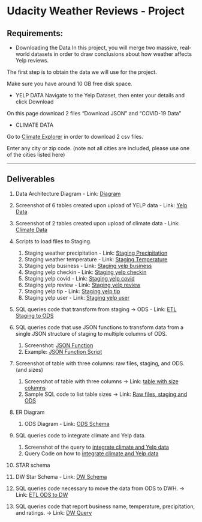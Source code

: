 # Udacity Weather Reviews - Project




## Requirements:
- Downloading the Data
In this project, you will merge two massive, real-world datasets in order to draw conclusions about how weather affects Yelp reviews.

The first step is to obtain the data we will use for the project.

Make sure you have around 10 GB free disk space.

- YELP DATA
Navigate to the Yelp Dataset, then enter your details and click Download

On this page download 2 files “Download JSON” and “COVID-19 Data”

- CLIMATE DATA

Go to [Climate Explorer](https://crt-climate-explorer.nemac.org/) in order to download 2 csv files.

Enter any city or zip code. (note not all cities are included, please use one of the cities listed here)


---

## Deliverables

1. Data Architecture Diagram - Link: [Diagram](./screenshots/Udacity-Data_Architecture_Diagram.png)
2. Screenshot of 6 tables created upon upload of YELP data - Link: [Yelp Data](./screenshots/s1-Yelp-data.PNG)
3. Screenshot of 2 tables created upon upload of climate data - Link: [Climate Data](./screenshots/s2-Climate-data.PNG)
4. Scripts to load files to Staging.
   1. Staging weather precipitation - Link: [Staging Precipitation](./script_staging_weather_precipitation.sql)
   2. Staging weather temperature - Link: [Staging Temperature](./script_staging_weather_temperature.sql)
   3. Staging yelp business - Link: [Staging yelp business](./script_staging_yelp_business.sql)
   4. Staging yelp checkin - Link: [Staging yelp checkin](./script_staging_yelp_checkin.sql)
   5. Staging yelp covid - Link: [Staging yelp covid](./script_staging_yelp_covid.sql)
   6. Staging yelp review - Link: [Staging yelp review](./script_staging_yelp_review.sql)
   7. Staging yelp tip - Link: [Staging yelp tip](./script_staging_yelp_tip.sql)
   8. Staging yelp user - Link: [Staging yelp user](./script_staging_yelp_user.sql)

5. SQL queries code that transform from staging  -> ODS  - Link: [ETL Staging to ODS](./script_etl_staging_to_ods.sql)

6. SQL queries code that use JSON functions to transform data from a single JSON structure of staging to multiple columns of ODS. 
   1. Screenshot: [JSON Function](./screenshots/s5-query-JSON-functions.PNG)
   2. Example: [JSON Function Script](./script_staging_yelp_user.sql)

7. Screenshot of table with three columns: raw files, staging, and ODS. (and sizes) 
   1. Screenshot of table with three columns -> Link:  [table with size columns](./screenshots//Udacity-Table-File-sizes.PNG)
   2. Sample SQL code to list table sizes -> Link: [Raw files, staging and ODS](./screenshots/s6-query-ODS-yelp-climate.PNG)

8. ER Diagram
    1. ODS Diagram - Link: [ODS Schema](./screenshots/Udacity-ODS_Schema.png)
  
9. SQL queries code to integrate climate and Yelp data.
   1. Screenshot of the query to [integrate climate and Yelp data](./screenshots/s6-query-ODS-yelp-climate.PNG)
   2. Query Code on how to [integrate climate and Yelp data](./script_query_ods.sql)


10. STAR schema
   1. DW  Star Schema - Link: [DW Schema](./screenshots/Udacity-DW_Schema.PNG)

11. SQL queries code necessary to move the data from ODS to DWH. -> Link: [ETL ODS to DW](./script_etl_ods_to_dw.sql)

12. SQL queries code that report business name, temperature, precipitation, and ratings. -> Link: [DW Query](./script_query_dw.sql)
